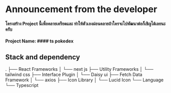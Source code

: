 # Announcement from the developer

#### โครงสร้าง Project นี้เพื่อคลายเครียดและ ทำให้ตัวเองผ่อนคลายถ้าใครจะไปพัฒนาต่อก็เชิญได้เลยนะครับ

#### Project Name: #### ts pokedex


## Stack and dependency
.
├── React Frameworks
│   └── next js
├── Utility Frameworks
│   └── tailwind css
├── Interface Plugin
│   └── Daisy ui
├── Fetch Data Framework
│   └── axios
├── Icon Library
│   └── Lucid Icon
└── Language
    └── Typescript
